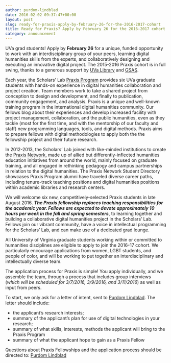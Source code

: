 ```yaml
---
author: purdom-lindblad
date: 2016-02-02 09:37:47+00:00
layout: post
slug: ready-for-praxis-apply-by-february-26-for-the-2016-2017-cohort
title: Ready for Praxis? Apply by February 26 for the 2016-2017 cohort
category: announcement
---
```


UVa grad students! Apply by  **February 26** for a unique, funded opportunity to work with an interdisciplinary group of your peers, learning digital humanities skills from the experts, and collaboratively designing and executing an innovative digital project. The 2015-2016 Praxis cohort is in full swing, thanks to a generous support by [UVa Library](http://www.library.virginia.edu) and [GSAS](http://gsas.virginia.edu).

Each year, the Scholars’ Lab [Praxis Program](http://praxis.scholarslab.org) provides six UVa graduate students with hands-on experience in digital humanities collaboration and project creation. Team members work to take a shared project from conception to design and development, and finally to publication, community engagement, and analysis. Praxis is a unique and well-known training program in the international digital humanities community. Our fellows blog about their experiences and develop increased facility with project management, collaboration, and the public humanities, even as they tackle (most for the first time, and with the mentorship of our  faculty and staff) new programming languages, tools, and digital methods. Praxis aims to prepare fellows with digital methodologies to apply both the the fellowship project and their future research.

In 2012-2013, the Scholars’ Lab joined with like-minded institutions to create the [Praxis Network](http://praxis-network.org), made up of allied but differently-inflected humanities education initiatives from around the world, mainly focused on graduate training, and all engaged in rethinking pedagogy and campus partnerships in relation to the digital humanities. The Praxis Network Student Directory showcases Praxis Program alumni have traveled diverse career paths, including tenure-track teaching positions and digital humanities positions within academic libraries and research centers.

We will welcome six new, competitively-selected Praxis students in late August 2016. _**The Praxis fellowship replaces teaching responsibilities for the academic year. Fellows are expected to devote approximately 10 hours per week in the fall and spring semesters**_, to learning together and building a collaborative digital humanities project in the Scholars’ Lab. Fellows join our vibrant community, have a voice in intellectual programming for the Scholars’ Lab, and can make use of a dedicated grad lounge.

All University of Virginia graduate students working within or committed to humanities disciplines are eligible to apply to join the 2016-17 cohort. We particularly encourage applications from women, LGBT students, and people of color, and will be working to put together an interdisciplinary and intellectually diverse team.

The application process for Praxis is simple! You apply individually, and we assemble the team, through a process that includes group interviews (_which will be scheduled for 3/7/2016, 3/9/2016, and 3/11/2016_) as well as input from peers.

To start, we only ask for a letter of intent, sent to [Purdom Lindblad](mailto:jpl8e@virginia.edu). The letter should include:

- the applicant’s research interests;
- summary of the applicant’s plan for use of digital technologies in your research;
- summary of what skills, interests, methods the applicant will bring to the Praxis Program
- summary of what the applicant hope to gain as a Praxis Fellow


Questions about Praxis Fellowships and the application process should be directed to: [Purdom Lindblad](mailto:jpl8e@virginia.edu)
